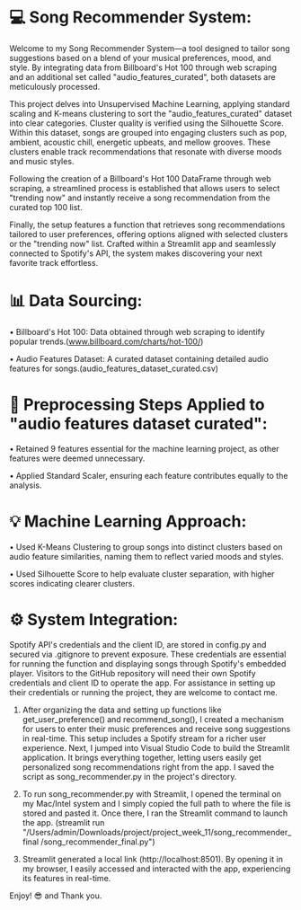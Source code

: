# 💻 Song Recommender System: 
Welcome to my Song Recommender System—a tool designed to tailor song suggestions based on a blend of your musical preferences, mood, and style. By integrating data from Billboard's Hot 100 through web scraping and an additional set called "audio_features_curated", both datasets are meticulously processed.

This project delves into Unsupervised Machine Learning, applying standard scaling and K-means clustering to sort the "audio_features_curated" dataset into clear categories. Cluster quality is verified using the Silhouette Score. Within this dataset, songs are grouped into engaging clusters such as pop, ambient, acoustic chill, energetic upbeats, and mellow grooves. These clusters enable track recommendations that resonate with diverse moods and music styles.

Following the creation of a Billboard's Hot 100 DataFrame through web scraping, a streamlined process is established that allows users to select "trending now" and instantly receive a song recommendation from the curated top 100 list.

Finally, the setup features a function that retrieves song recommendations tailored to user preferences, offering options aligned with selected clusters or the "trending now" list. Crafted within a Streamlit app and seamlessly connected to Spotify's API, the system makes discovering your next favorite track effortless.


# 📊 Data Sourcing:
• Billboard's Hot 100: Data obtained through web scraping to identify popular trends.(www.billboard.com/charts/hot-100/)

• Audio Features Dataset: A curated dataset containing detailed audio features for songs.(audio_features_dataset_curated.csv)

# 📐 Preprocessing Steps Applied to "audio features dataset curated":

• Retained 9 features essential for the machine learning project, as other features were deemed unnecessary.

• Applied Standard Scaler, ensuring each feature contributes equally to the analysis. 

# 💡 Machine Learning Approach:

• Used K-Means Clustering to group songs into distinct clusters based on audio feature similarities, naming them to reflect varied moods and styles.

• Used Silhouette Score to help evaluate cluster separation, with higher scores indicating clearer clusters.

# ⚙️ System Integration:

Spotify API's credentials and the client ID, are stored in config.py and secured via .gitignore to prevent exposure. These credentials are essential for running the function and displaying songs through Spotify's embedded player. Visitors to the GitHub repository will need their own Spotify credentials and client ID to operate the app. For assistance in setting up their credentials or running the project, they are welcome to contact me.

1) After organizing the data and setting up functions like get_user_preference() and recommend_song(), I created a mechanism for users to enter their music preferences and receive song suggestions in real-time. This setup includes a Spotify stream for a richer user experience. Next, I jumped into Visual Studio Code to build the Streamlit application. It brings everything together, letting users easily get personalized song recommendations right from the app. I saved the script as song_recommender.py in the project's directory.

2) To run song_recommender.py with Streamlit, I opened the terminal on my Mac/Intel system and I simply copied the full path to where the file is stored and pasted it. Once there, I ran the Streamlit command to launch the app. (streamlit run "/Users/admin/Downloads/project/project_week_11/song_recommender_final /song_recommender_final.py")
  
3) Streamlit generated a local link (http://localhost:8501). By opening it in my browser, I easily accessed and interacted with the app, experiencing its features in real-time.


Enjoy! 😎 and Thank you.

